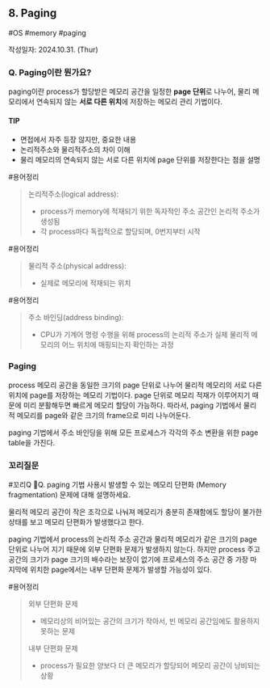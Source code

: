 ## 8. Paging
#OS #memory #paging

작성일자: 2024.10.31. (Thur)

### Q. Paging이란 뭔가요?

paging이란 process가 할당받은 메모리 공간을 일정한 **page 단위**로 나누어, 물리 메모리에서 연속되지 않는 **서로 다른 위치**에 저장하는 메모리 관리 기법이다.


#### TIP
- 면접에서 자주 등장 않지만, 중요한 내용
- 논리적주소와 물리적주소의 차이 이해 
- 물리 메모리의 연속되지 않는 서로 다른 위치에 page 단위를 저장한다는 점을 설명

#용어정리
> 논리적주소(logical address):
> 	- process가 memory에 적재되기 위한 독자적인 주소 공간인 논리적 주소가 생성됨
> 	- 각 process마다 독립적으로 할당되며, 0번지부터 시작

#용어정리 
> 물리적 주소(physical address):
> 	- 실제로 메모리에 적재되는 위치

#용어정리 
> 주소 바인딩(address binding):
> 	- CPU가 기계어 명령 수행을 위해 process의 논리적 주소가 실제 물리적 메모리의 어느 위치에 매핑되는지 확인하는 과정


### Paging

process 메모리 공간을 동일한 크기의 page 단위로 나누어 물리적 메모리의 서로 다른 위치에 page를 저장하는 메모리 기법이다. page 단위로 메모리 적재가 이루어지기 때문에 미리 분활해두면 빠르게 메모리 할당이 가능하다. 따라서, paging 기법에서 물리적 메모리를 page와 같은 크기의 frame으로 미리 나누어둔다. 

paging 기법에서 주소 바인딩을 위해 모든 프로세스가 각각의 주소 변환을 위한 page table을 가진다. 

### 꼬리질문

#꼬리Q Q. paging 기법 사용시 발생할 수 있는 메모리 단편화 (Memory fragmentation) 문제에 대해 설명하세요.

물리적 메모리 공간이 작은 조각으로 나눠져 메모리가 충분히 존재함에도 할당이 불가한 상태를 보고 메모리 단편화가 발생했다고 한다.

paging 기법에서 process의 논리적 주소 공간과 물리적 메모리가 같은 크기의 page단위로 나누어 지기 때문에 외부 단편화 문제가 발생하지 않는다. 하지만 process 주고 공간의 크기가 page 크기의 배수라는 보장이 없기에 프로세스의 주소 공간 중 가장 마지막에 위치한 page에서는 내부 단편화 문제가 발생할 가능성이 있다.

#용어정리 
> 외부 단편화 문제
> 	- 메모리상의 비어있는 공간의 크기가 작아서, 빈 메모리 공간임에도 활용하지 못하는 문제
> 
> 내부 단편화 문제
>	- process가 필요한 양보다 더 큰 메모리가 할당되어 메모리 공간이 낭비되는 상황